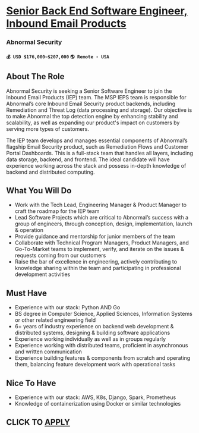 # [Senior Back End Software Engineer, Inbound Email Products](https://www.remotewlb.com/apply/senior-back-end-software-engineer-inbound-email-products)  
### Abnormal Security  
#### `💰 USD $176,000~$207,000` `🌎 Remote - USA`  

## About The Role

Abnormal Security is seeking a Senior Software Engineer to join the Inbound Email Products (IEP) team. The MSP IEPS team is responsible for Abnormal’s core Inbound Email Security product backends, including Remediation and Threat Log (data processing and storage). Our objective is to make Abnormal the top detection engine by enhancing stability and scalability, as well as expanding our product's impact on customers by serving more types of customers.

The IEP team develops and manages essential components of Abnormal’s flagship Email Security product, such as Remediation Flows and Customer Portal Dashboards. This is a full-stack team that handles all layers, including data storage, backend, and frontend. The ideal candidate will have experience working across the stack and possess in-depth knowledge of backend and distributed computing.

## What You Will Do

  * Work with the Tech Lead, Engineering Manager & Product Manager to craft the roadmap for the IEP team
  * Lead Software Projects which are critical to Abnormal’s success with a group of engineers, through conception, design, implementation, launch & operation
  * Provide guidance and mentorship for junior members of the team 
  * Collaborate with Technical Program Managers, Product Managers, and Go-To-Market teams to implement, verify, and iterate on the issues & requests coming from our customers
  * Raise the bar of excellence in engineering, actively contributing to knowledge sharing within the team and participating in professional development activities

## Must Have

  * Experience with our stack: Python AND Go
  * BS degree in Computer Science, Applied Sciences, Information Systems or other related engineering field
  * 6+ years of industry experience on backend web development & distributed systems, designing & building software applications
  * Experience working individually as well as in groups regularly
  * Experience working with distributed teams, proficient in asynchronous and written communication
  * Experience building features & components from scratch and operating them, balancing feature development work with operational tasks

## Nice To Have

  * Experience with our stack: AWS, K8s, Django, Spark, Prometheus
  * Knowledge of containerization using Docker or similar technologies

  
## CLICK TO [APPLY](https://www.remotewlb.com/apply/senior-back-end-software-engineer-inbound-email-products)

